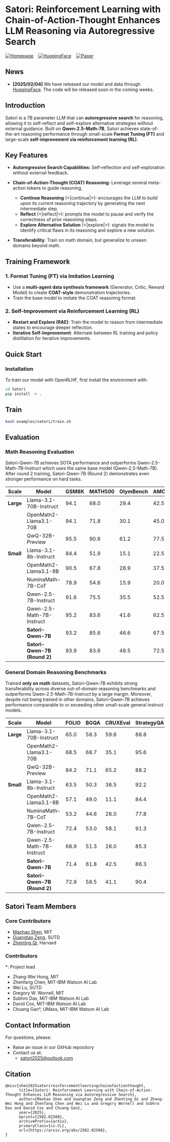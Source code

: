 # Satori: Reinforcement Learning with Chain-of-Action-Thought Enhances LLM Reasoning via Autoregressive Search

[![Homepage](https://img.shields.io/badge/🏠-Homepage-3C47EB.svg)](https://satori-reasoning.github.io/) &nbsp;&nbsp; [![HuggingFace](https://img.shields.io/badge/🤗-Model&Demo-E87948.svg)](https://huggingface.co/Satori-reasoning) &nbsp;&nbsp; [![Paper](https://img.shields.io/badge/arXiv-paper-b31b1b)](https://arxiv.org/pdf/2502.02508) &nbsp;&nbsp;



## News

- **[2025/02/04]** We have released our model and data through [HuggingFace](https://huggingface.co/Satori-reasoning). The code will be released soon in the coming weeks.

## **Introduction**

Satori is a 7B parameter LLM that can **autoregressive search** for reasoning, allowing it to self-reflect and self-explore alternative strategies without external guidance. Built on **Qwen-2.5-Math-7B**, Satori achieves state-of-the-art reasoning performance through small-scale **Format Tuning (FT)** and large-scale **self-improvement via reinforcement learning (RL)**.

## Key Features

- **Autoregressive Search Capabilities:** Self-reflection and self-exploration without external feedback.

- **Chain-of-Action-Thought (COAT) Reasoning:**
  Leverage several meta-action tokens to guide reasoning,

  - **Continue Reasoning** (<|continue|>): encourages the LLM to build upon its current reasoning trajectory by generating the next intermediate step. 
  - **Reflect** (<|reflect|>): prompts the model to pause and verify the correctness of prior reasoning steps.
  - **Explore Alternative Solution** (<|explore|>): signals the model to identify critical flaws in its reasoning and explore a new solution.

- **Transferability**: Train on math domain, but generalize to unseen domains beyond math.

## Training Framework

### **1. Format Tuning (FT) via Imitation Learning**

- Use a **multi-agent data synthesis framework** (Generator, Critic, Reward Model) to create **COAT-style** demonstration trajectories.
- Train the base model to imitate the COAT reasoning format.

### **2. Self-Improvement via Reinforcement Learning (RL)**

- **Restart and Explore (RAE)**: Train the model to reason from intermediate states to encourage deeper reflection.
- **Iterative Self-Improvement**: Alternate between RL training and policy distillation for iterative improvements.


## Quick Start

### Installation

To train our model with OpenRLHF, first install the environment with:
```bash
cd Satori
pip install -e .
```

## Train
```bash
bash examples/satori/train.sh
```

## **Evaluation**

### **Math Reasoning Evaluation**

Satori-Qwen-7B achieves SOTA performance and outperforms Qwen-2.5-Math-7B-Instruct which uses the same base model (Qwen-2.5-Math-7B). After round 2 training, Satori-Qwen-7B (Round 2)
demonstrates even stronger performance on hard tasks.

| Scale     | Model                        | GSM8K | MATH500 | OlymBench | AMC2023 | AIME2024 | AVG.     |
| --------- | ---------------------------- | ----- | ------- | --------- | ------- | -------- | -------- |
| **Large** | Llama-3.1-70B-Instruct       | 94.1  | 68.0    | 29.4      | 42.5    | 13.3     | 49.5     |
|           | OpenMath2-Llama3.1-70B       | 94.1  | 71.8    | 30.1      | 45.0    | 13.3     | 50.9     |
|           | QwQ-32B-Preview              | 95.5  | 90.6    | 61.2      | 77.5    | 50.0     | 75.0     |
| **Small** | Llama-3.1-8b-Instruct        | 84.4  | 51.9    | 15.1      | 22.5    | 3.3      | 35.4     |
|           | OpenMath2-Llama3.1-8B        | 90.5  | 67.8    | 28.9      | 37.5    | 6.7      | 46.3     |
|           | NuminaMath-7B-CoT            | 78.9  | 54.6    | 15.9      | 20.0    | 10.0     | 35.9     |
|           | Qwen-2.5-7B-Instruct         | 91.6  | 75.5    | 35.5      | 52.5    | 6.7      | 52.4     |
|           | Qwen-2.5-Math-7B-Instruct    | 95.2  | 83.6    | 41.6      | 62.5    | 16.7     | 59.9     |
|           | **Satori-Qwen-7B**           | 93.2  | 85.6    | 46.6      | 67.5    | 20.0     | **62.6** |
|           | **Satori-Qwen-7B (Round 2)** | 93.9  | 83.6    | 48.5      | 72.5    | 23.3     | **64.4** |

### **General Domain Reasoning Benchmarks**
Trained **only on math** datasets, Satori-Qwen-7B exhibits strong transferability across diverse out-of-domain reasoning benchmarks and outperforms Qwen-2.5-Math-7B-Instruct by a large margin. 
Moreover, despite not being trained in other domains, Satori-Qwen-7B achieves performance comparable to or exceeding other small-scale general instruct models.

| Scale     | Model                        | FOLIO | BGQA | CRUXEval | StrategyQA | TableBench | STEM | Avg.     |
| --------- | ---------------------------- | ----- | ---- | -------- | ---------- | ---------- | ---- | -------- |
| **Large** | Llama-3.1-70B-Instruct       | 65.0  | 58.3 | 59.6     | 88.8       | 34.2       | 61.7 | 61.3     |
|           | OpenMath2-Llama3.1-70B       | 68.5  | 68.7 | 35.1     | 95.6       | 46.8       | 15.1 | 55.0     |
|           | QwQ-32B-Preview              | 84.2  | 71.1 | 65.2     | 88.2       | 51.5       | 71.3 | 71.9     |
| **Small** | Llama-3.1-8b-Instruct        | 63.5  | 50.3 | 38.5     | 92.2       | 32.4       | 43.4 | 53.4     |
|           | OpenMath2-Llama3.1-8B        | 57.1  | 49.0 | 11.1     | 84.4       | 34.2       | 10.9 | 41.1     |
|           | NuminaMath-7B-CoT            | 53.2  | 44.6 | 28.0     | 77.8       | 29.1       | 11.3 | 40.7     |
|           | Qwen-2.5-7B-Instruct         | 72.4  | 53.0 | 58.1     | 91.3       | 43.2       | 57.1 | **62.5** |
|           | Qwen-2.5-Math-7B-Instruct    | 68.9  | 51.3 | 28.0     | 85.3       | 36.2       | 45.2 | 52.5     |
|           | **Satori-Qwen-7B**           | 71.4  | 61.8 | 42.5     | 86.3       | 43.4       | 56.7 | 60.4     |
|           | **Satori-Qwen-7B (Round 2)** | 72.9  | 58.5 | 41.1     | 90.4       | 44.6       | 57.4 | **60.8** |



## **Satori Team Members**
### **Core Contributors**
- [Maohao Shen](https://maohaos2.github.io/Maohao/), MIT
- [Guangtao Zeng](https://chaoscodes.github.io/), SUTD
- [Zhenting Qi](https://zhentingqi.github.io/), Harvard
### **Contributors**
   \*: Project lead
- Zhang-Wei Hong, MIT
- Zhenfang Chen, MIT-IBM Watson AI Lab
- Wei Lu, SUTD
- Gregory W. Wornell, MIT
- Subhro Das, MIT-IBM Watson AI Lab
- David Cox, MIT-IBM Watson AI Lab
- Chuang Gan\*, UMass, MIT-IBM Watson AI Lab

## **Contact Information**
For questions, please:
- Raise an issue in our GitHub repository
- Contact us at:
  - [satori2025@outlook.com](mailto:satori2025@outlook.com)


## **Citation**
```
@misc{shen2025satorireinforcementlearningchainofactionthought,
      title={Satori: Reinforcement Learning with Chain-of-Action-Thought Enhances LLM Reasoning via Autoregressive Search}, 
      author={Maohao Shen and Guangtao Zeng and Zhenting Qi and Zhang-Wei Hong and Zhenfang Chen and Wei Lu and Gregory Wornell and Subhro Das and David Cox and Chuang Gan},
      year={2025},
      eprint={2502.02508},
      archivePrefix={arXiv},
      primaryClass={cs.CL},
      url={https://arxiv.org/abs/2502.02508}, 
}
```
